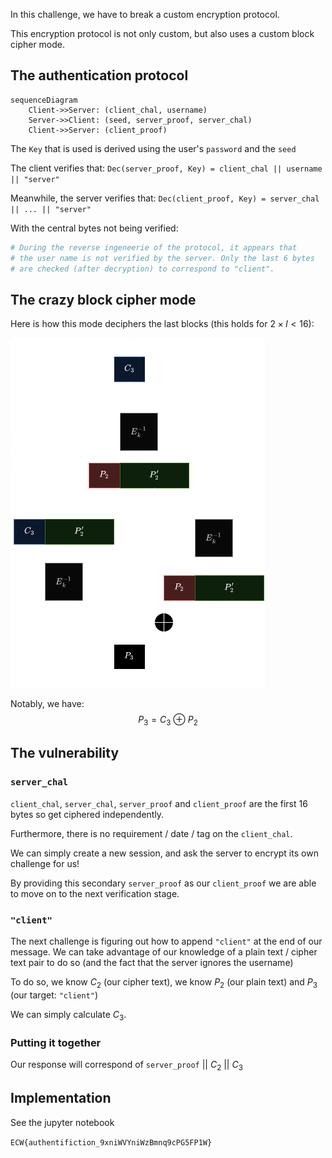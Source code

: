 In this challenge, we have to break a custom encryption protocol.

This encryption protocol is not only custom, but also uses a custom block cipher mode.

## The authentication protocol

```mermaid
sequenceDiagram
    Client->>Server: (client_chal, username)
    Server->>Client: (seed, server_proof, server_chal)
    Client->>Server: (client_proof)

```
The `Key` that is used is derived using the user's `password` and the `seed`

The client verifies that:
`Dec(server_proof, Key) = client_chal || username || "server"`

Meanwhile, the server verifies that:
`Dec(client_proof, Key) = server_chal || ... || "server"`

With the central bytes not being verified:
```py
# During the reverse ingeneerie of the protocol, it appears that
# the user name is not verified by the server. Only the last 6 bytes
# are checked (after decryption) to correspond to "client".
```

## The crazy block cipher mode

Here is how this mode deciphers the last blocks (this holds for $2 \times l < 16$):

![](./Authentifiction/WeirdMode.drawio.png)

Notably, we have:
$$P_3 = C_3 \ \oplus \ P_2$$

## The vulnerability
### `server_chal`
`client_chal`, `server_chal`, `server_proof` and `client_proof` are the first 16 bytes so get ciphered independently.

Furthermore, there is no requirement / date / tag on the `client_chal`.

We can simply create a new session, and ask the server to encrypt its own challenge for us!

By providing this secondary `server_proof` as our `client_proof` we are able to move on to the next verification stage.

### `"client"`
The next challenge is figuring out how to append `"client"` at the end of our message.
We can take advantage of our knowledge of a plain text / cipher text pair to do so (and the fact that the server ignores the username)

To do so, we know $C_2$ (our cipher text), we know $P_2$ (our plain text) and $P_3$ (our target: `"client"`)

We can simply calculate $C_3$.

### Putting it together
Our response will correspond of
`server_proof` || $C_2$ || $C_3$

## Implementation
See the jupyter notebook

`ECW{authentifiction_9xniWVYniWzBmnq9cPG5FP1W}`